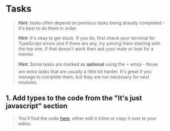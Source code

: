 # Tasks

> **Hint**: tasks often depend on previous tasks being already completed - it's best to do them in order.
>
> **Hint**: It's okay to get stuck. If you do, first check your terminal for TypeScript errors and if there are any, try solving them starting with the top one. If that doesn't work then ask your mate or look for a mentor.
>
> **Hint**: Some tasks are marked as **optional** using the :star: emoji - those are extra tasks that are usually a little bit harder. It's great if you manage to complete them, but they are not necessary for next modules.

## 1. Add types to the code from the "It's just javascript" section

> You'll find the code [here](https://codesandbox.io/embed/typescript-vs-javascript-n8ci4), either edit it inline or copy it over to your editor.

